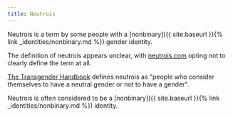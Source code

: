 ```yaml
---
title: Neutrois
---
```


Neutrois is a term by some people with a [nonbinary]({{ site.baseurl }}{% link _identities/nonbinary.md %}) gender identity.

The definition of neutrois appears unclear, with [neutrois.com](http://neutrois.com/what-is-neutrois/) opting not to clearly define the term at all.

[The Transgender Handbook](https://books.google.co.uk/books?id=ty3fAQAACAAJ) defines neutrois as "people who consider themselves to have a neutral gender or not to have a gender".

Neutrois is often considered to be a [nonbinary]({{ site.baseurl }}{% link _identities/nonbinary.md %}) identity.